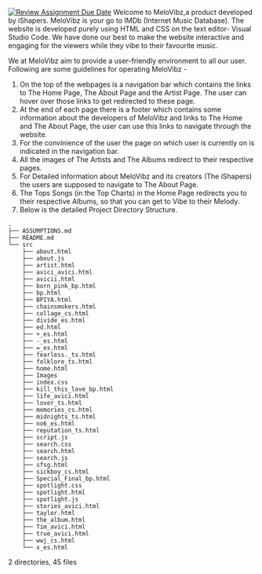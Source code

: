 [![Review Assignment Due Date](https://classroom.github.com/assets/deadline-readme-button-24ddc0f5d75046c5622901739e7c5dd533143b0c8e959d652212380cedb1ea36.svg)](https://classroom.github.com/a/uO3FBJhb)
Welcome to MeloVibz,a product developed by iShapers. MeloVibz is your go to IMDb (Internet Music Database).
The website is developed purely using HTML and CSS on the text editor- Visual Studio Code. We have done our best to make the website interactive and engaging for the viewers while they vibe to their favourite music.

We at MeloVibz aim to provide a user-friendly environment to all our user. 
Following are some guidelines for operating MeloVibz -  
1. On the top of the webpages is a navigation bar which contains the links to The Home Page, The About Page and the Artist Page. The user can hover over those links to get redirected to these page. 
2. At the end of each page there is a footer which contains some information about the developers of MeloVibz and links to The Home and The About Page, the user can use this links to navigate through the website.
3. For the convinience of the user the page on which user is currently on is indicated in the navigation bar.
4. All the images of The Artists and The Albums redirect to their respective pages.
5. For Detailed information about MeloVibz and its creators (The iShapers) the users are supposed to navigate to The About Page.
6. The Tops Songs (in the Top Charts) in the Home Page redirects you to their respective Albums, so that you can get to Vibe to their Melody.
7. Below is the detailed Project Directory Structure.
```
.
├── ASSUMPTIONS.md
├── README.md
└── src
    ├── about.html
    ├── about.js
    ├── artist.html
    ├── avici_avici.html
    ├── avicii.html
    ├── born_pink_bp.html
    ├── bp.html
    ├── BPIYA.html
    ├── chainsmokers.html
    ├── collage_cs.html
    ├── divide_es.html
    ├── ed.html
    ├── +_es.html
    ├── -_es.html
    ├── =_es.html
    ├── fearless._ts.html
    ├── folklore_ts.html
    ├── home.html
    ├── Images
    ├── index.css
    ├── kill_this_love_bp.html
    ├── life_avici.html
    ├── lover_ts.html
    ├── memories_cs.html
    ├── midnights_ts.html
    ├── no6_es.html
    ├── reputation_ts.html
    ├── script.js
    ├── search.css
    ├── search.html
    ├── search.js
    ├── sfsg.html
    ├── sickboy_cs.html
    ├── Special_Final_bp.html
    ├── spotlight.css
    ├── spotlight.html
    ├── spotlight.js
    ├── stories_avici.html
    ├── taylor.html
    ├── the_album.html
    ├── Tim_avici.html
    ├── true_avici.html
    ├── wwj_cs.html
    └── x_es.html
```
2 directories, 45 files
